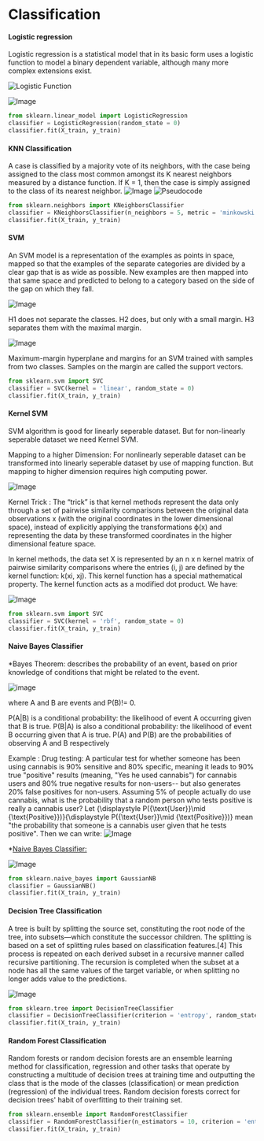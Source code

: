 # Classification

#### Logistic regression
Logistic regression is a statistical model that in its basic form uses a logistic function to model a binary dependent variable, although many more complex extensions exist. 

![Logistic Function ](https://wikimedia.org/api/rest_v1/media/math/render/svg/9e26947596d387d045be3baeb72c11270a065665)

![Image](https://upload.wikimedia.org/wikipedia/commons/6/6d/Exam_pass_logistic_curve.jpeg)

```python
from sklearn.linear_model import LogisticRegression
classifier = LogisticRegression(random_state = 0)
classifier.fit(X_train, y_train)
```

#### KNN Classification
A case is classified by a majority vote of its neighbors, with the case being assigned to the class most common amongst its K nearest neighbors measured by a distance function. If K = 1, then the case is simply assigned to the class of its nearest neighbor. 
![Image](https://upload.wikimedia.org/wikipedia/commons/thumb/e/e7/KnnClassification.svg/440px-KnnClassification.svg.png)
![Pseudocode](https://www.researchgate.net/profile/Jung_Keun_Hyun/publication/260397165/figure/fig7/AS:214259620421658@1428094882662/Pseudocode-for-KNN-classification.png)

```python
from sklearn.neighbors import KNeighborsClassifier
classifier = KNeighborsClassifier(n_neighbors = 5, metric = 'minkowski', p = 2)
classifier.fit(X_train, y_train)
```

#### SVM 
An SVM model is a representation of the examples as points in space, mapped so that the examples of the separate categories are divided by a clear gap that is as wide as possible. New examples are then mapped into that same space and predicted to belong to a category based on the side of the gap on which they fall.

![Image](https://upload.wikimedia.org/wikipedia/commons/thumb/b/b5/Svm_separating_hyperplanes_%28SVG%29.svg/440px-Svm_separating_hyperplanes_%28SVG%29.svg.png)

H1 does not separate the classes. H2 does, but only with a small margin. H3 separates them with the maximal margin.

![Image](https://upload.wikimedia.org/wikipedia/commons/thumb/7/72/SVM_margin.png/600px-SVM_margin.png)

Maximum-margin hyperplane and margins for an SVM trained with samples from two classes. Samples on the margin are called the support vectors.

```python
from sklearn.svm import SVC
classifier = SVC(kernel = 'linear', random_state = 0)
classifier.fit(X_train, y_train)
```

#### Kernel SVM
SVM algorithm is good for linearly seperable dataset. But for non-linearly seperable dataset we need Kernel SVM.

Mapping to a higher Dimension: For nonlinearly seperable dataset can be transformed into linearly seperable dataset by use of mapping function. But mapping to higher dimension requires high computing power. 

![Image](https://miro.medium.com/max/1400/1*zWzeMGyCc7KvGD9X8lwlnQ.png)

Kernel Trick :  The “trick” is that kernel methods represent the data only through a set of pairwise similarity comparisons between the original data observations x (with the original coordinates in the lower dimensional space), instead of explicitly applying the transformations ϕ(x) and representing the data by these transformed coordinates in the higher dimensional feature space.

In kernel methods, the data set X is represented by an n x n kernel matrix of pairwise similarity comparisons where the entries (i, j) are defined by the kernel function: k(xi, xj). This kernel function has a special mathematical property. The kernel function acts as a modified dot product. We have:

![Image](https://miro.medium.com/max/1400/1*4hVAPL2cSycg0fYz3MZoYw.png)


```python 
from sklearn.svm import SVC
classifier = SVC(kernel = 'rbf', random_state = 0)
classifier.fit(X_train, y_train)
```


#### Naive Bayes Classifier 

*Bayes Theorem:  describes the probability of an event, based on prior knowledge of conditions that might be related to the event.

![image](https://wikimedia.org/api/rest_v1/media/math/render/svg/87c061fe1c7430a5201eef3fa50f9d00eac78810)

where A and B are events and P(B)!= 0.

P(A|B) is a conditional probability: the likelihood of event A occurring given that B is true.
P(B|A) is also a conditional probability: the likelihood of event B occurring given that A is true.
P(A) and P(B) are the probabilities of observing A and B respectively

Example :
Drug testing:
A particular test for whether someone has been using cannabis is 90% sensitive and 80% specific, meaning it leads to 90% true "positive" results (meaning, "Yes he used cannabis") for cannabis users and 80% true negative results for non-users-- but also generates 20% false positives for non-users. Assuming 5% of people actually do use cannabis, what is the probability that a random person who tests positive is really a cannabis user?
Let {\displaystyle P({\text{User}}\mid {\text{Positive}})}{\displaystyle P({\text{User}}\mid {\text{Positive}})} mean "the probability that someone is a cannabis user given that he tests positive". Then we can write:
![Image](https://wikimedia.org/api/rest_v1/media/math/render/svg/88fc386e383ff18231f9be3c1d17e2d8ca3aa49a)

*[Naive Bayes Classifier:](https://en.wikipedia.org/wiki/Naive_Bayes_classifier#Probabilistic_model)

![Image](https://wikimedia.org/api/rest_v1/media/math/render/svg/d0d9f596ba491384422716b01dbe74472060d0d7)


```python
from sklearn.naive_bayes import GaussianNB
classifier = GaussianNB()
classifier.fit(X_train, y_train)
```


#### Decision Tree Classification 

A tree is built by splitting the source set, constituting the root node of the tree, into subsets—which constitute the successor children. The splitting is based on a set of splitting rules based on classification features.[4] This process is repeated on each derived subset in a recursive manner called recursive partitioning. The recursion is completed when the subset at a node has all the same values of the target variable, or when splitting no longer adds value to the predictions.

![Image](https://upload.wikimedia.org/wikipedia/commons/2/25/Cart_tree_kyphosis.png)

```python
from sklearn.tree import DecisionTreeClassifier
classifier = DecisionTreeClassifier(criterion = 'entropy', random_state = 0)
classifier.fit(X_train, y_train)
```

#### Random Forest Classification 
Random forests or random decision forests are an ensemble learning method for classification, regression and other tasks that operate by constructing a multitude of decision trees at training time and outputting the class that is the mode of the classes (classification) or mean prediction (regression) of the individual trees. Random decision forests correct for decision trees' habit of overfitting to their training set.

```python 
from sklearn.ensemble import RandomForestClassifier
classifier = RandomForestClassifier(n_estimators = 10, criterion = 'entropy', random_state = 0)
classifier.fit(X_train, y_train)
```


